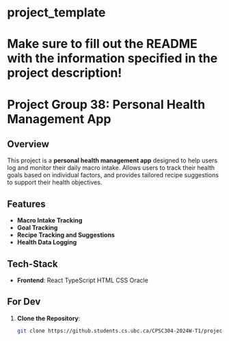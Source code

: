 # project_template
# Make sure to fill out the README with the information specified in the project description!

# Project Group 38: Personal Health Management App

## Overview
This project is a **personal health management app** designed to help users log and monitor their daily macro intake. Allows users to track their health goals based on individual factors, and provides tailored recipe suggestions to support their health objectives.

## Features
- **Macro Intake Tracking**
- **Goal Tracking**
- **Recipe Tracking and Suggestions**
- **Health Data Logging**

## Tech-Stack
- **Frontend**: React TypeScript HTML CSS Oracle  

## For Dev
1. **Clone the Repository**: 
   ```bash
   git clone https://github.students.cs.ubc.ca/CPSC304-2024W-T1/project_k5l2e_k7i1t_v3d9u/
